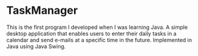 # TaskManager
This is the first program I developed when I was learning Java.
A simple desktop application that enables users to enter their daily tasks in a calendar and send e-mails at a specific time in the future. Implemented in Java using Java Swing.
